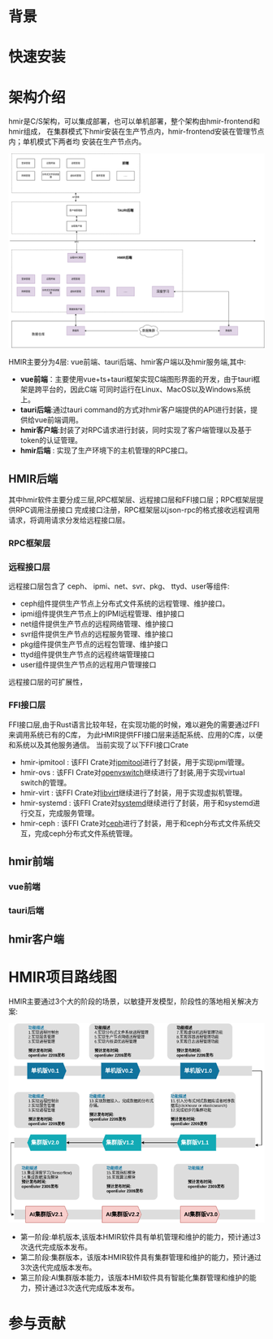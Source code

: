 
# 背景


# 快速安装

# 架构介绍

hmir是C/S架构，可以集成部署，也可以单机部署，整个架构由hmir-frontend和hmir组成，
在集群模式下hmir安装在生产节点内，hmir-frontend安装在管理节点内；单机模式下两者均
安装在生产节点内。

![](./image/arch.png)

HMIR主要分为4层: vue前端、tauri后端、hmir客户端以及hmir服务端,其中:

- **vue前端**：主要使用vue+ts+tauri框架实现C端图形界面的开发，由于tauri框架是跨平台的，因此C端
 可同时运行在Linux、MacOS以及Windows系统上。
- **tauri后端**:通过tauri command的方式对hmir客户端提供的API进行封装，提供给vue前端调用。
- **hmir客户端**:封装了对RPC请求进行封装，同时实现了客户端管理以及基于token的认证管理。
- **hmir后端** : 实现了生产环境下的主机管理的RPC接口。

## HMIR后端

其中hmir软件主要分成三层,RPC框架层、远程接口层和FFI接口层；RPC框架层提供RPC调用注册接口
完成接口注册，RPC框架层以json-rpc的格式接收远程调用请求，将调用请求分发给远程接口层。



### RPC框架层

### 远程接口层

远程接口层包含了 ceph、 ipmi、net、svr、pkg、  ttyd、user等组件:

- ceph组件提供生产节点上分布式文件系统的远程管理、维护接口。
- ipmi组件提供生产节点上的IPMI远程管理、维护接口
- net组件提供生产节点的远程网络管理、维护接口
- svr组件提供生产节点的远程服务管理、维护接口
- pkg组件提供生产节点的远程包管理、维护接口
- ttyd组件提供生产节点的远程终端管理接口
- user组件提供生产节点的远程用户管理接口

远程接口层的可扩展性，

### FFI接口层

FFI接口层,由于Rust语言比较年轻，在实现功能的时候，难以避免的需要通过FFI来调用系统已有的C库，
为此HMIR提供FFI接口层来适配系统、应用的C库，以便和系统以及其他服务通信。
当前实现了以下FFI接口Crate

- hmir-ipmitool : 该FFI Crate对[ipmitool](https://github.com/ipmitool/ipmitool)进行了封装，用于实现ipmi管理。
- hmir-ovs      : 该FFI Crate对[openvswitch](https://www.openvswitch.org/)继续进行了封装,用于实现virtual switch的管理。
- hmir-virt     : 该FFI Crate对[libvirt](https://libvirt.org/)继续进行了封装，用于实现虚拟机管理。
- hmir-systemd  : 该FFI Crate对[systemd](https://systemd.io/)继续进行了封装，用于和systemd进行交互，完成服务管理。 
- hmir-ceph     : 该FFI Crate对[ceph](https://ceph.org/)进行了封装，用于和ceph分布式文件系统交互，完成ceph分布式文件系统管理。

## hmir前端

### vue前端

### tauri后端

## hmir客户端

# HMIR项目路线图

HMIR主要通过3个大的阶段的场景，以敏捷开发模型，阶段性的落地相关解决方案:

![](./image/roadmap.png)

- 第一阶段:单机版本,该版本HMIR软件具有单机管理和维护的能力，预计通过3次迭代完成版本发布。
- 第二阶段:集群版本，该版本HMIR软件具有集群管理和维护的能力，预计通过3次迭代完成版本发布。
- 第三阶段:AI集群版本能力，该版本HMI软件具有智能化集群管理和维护的能力，预计通过3次迭代完成版本发布。


# 参与贡献
